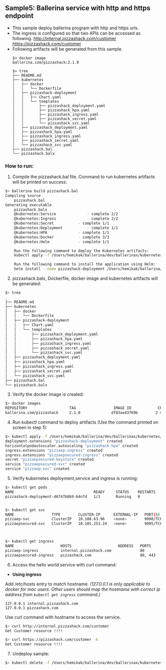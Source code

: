 ## Sample5: Ballerina service with http and https endpoint

- This sample deploy ballerina program with http and https urls.
- The ingress is configured so that two APIs can be accessed as following.
    http://internal.pizzashack.com/customer
    https://pizzashack.com/customer
- Following artifacts will be generated from this sample.
    ``` 
    $> docker image
    ballerina.com/pizzashack:2.1.0 
    
    $> tree
    ├── README.md
    ├── kubernetes
    │   ├── docker
    │   │   └── Dockerfile
    │   ├── pizzashack-deployment
    │   │   ├── Chart.yaml
    │   │   └── templates
    │   │       ├── pizzashack_deployment.yaml
    │   │       ├── pizzashack_hpa.yaml
    │   │       ├── pizzashack_ingress.yaml
    │   │       ├── pizzashack_secret.yaml
    │   │       └── pizzashack_svc.yaml
    │   ├── pizzashack_deployment.yaml
    │   ├── pizzashack_hpa.yaml
    │   ├── pizzashack_ingress.yaml
    │   ├── pizzashack_secret.yaml
    │   └── pizzashack_svc.yaml
    ├── pizzashack.bal
    └── pizzashack.balx
    ```
### How to run:

1. Compile the  pizzashack.bal file. Command to run kubernetes artifacts will be printed on success:
```bash
$> ballerina build pizzashack.bal
Compiling source
    pizzashack.bal
Generating executable
    pizzashack.balx
	@kubernetes:Service 			 - complete 2/2
	@kubernetes:Ingress 			 - complete 2/2
	@kubernetes:Secret 			 - complete 1/1
	@kubernetes:Deployment 			 - complete 1/1
	@kubernetes:HPA 			 - complete 1/1
	@kubernetes:Docker 			 - complete 3/3
	@kubernetes:Helm 			 - complete 1/1

	Run the following command to deploy the Kubernetes artifacts:
	kubectl apply -f /Users/hemikak/ballerina/dev/ballerinax/kubernetes/samples/sample5/kubernetes/

	Run the following command to install the application using Helm:
	helm install --name pizzashack-deployment /Users/hemikak/ballerina/dev/ballerinax/kubernetes/samples/sample5/kubernetes/pizzashack-deployment

```

2. pizzashack.balx, Dockerfile, docker image and kubernetes artifacts will be generated: 
```bash
$> tree
.
├── README.md
├── kubernetes
│   ├── docker
│   │   └── Dockerfile
│   ├── pizzashack-deployment
│   │   ├── Chart.yaml
│   │   └── templates
│   │       ├── pizzashack_deployment.yaml
│   │       ├── pizzashack_hpa.yaml
│   │       ├── pizzashack_ingress.yaml
│   │       ├── pizzashack_secret.yaml
│   │       └── pizzashack_svc.yaml
│   ├── pizzashack_deployment.yaml
│   ├── pizzashack_hpa.yaml
│   ├── pizzashack_ingress.yaml
│   ├── pizzashack_secret.yaml
│   └── pizzashack_svc.yaml
├── pizzashack.bal
└── pizzashack.balx
```

3. Verify the docker image is created:
```bash
$> docker images
REPOSITORY                   TAG                 IMAGE ID            CREATED             SIZE
ballerina.com/pizzashack     2.1.0              df83ae43f69b        2 minutes ago        102MB

```

4. Run kubectl command to deploy artifacts (Use the command printed on screen in step 1):
```bash
$> kubectl apply -f /Users/hemikak/ballerina/dev/ballerinax/kubernetes/samples/sample5/kubernetes/
deployment.extensions "pizzashack-deployment" created
horizontalpodautoscaler.autoscaling "pizzashack-hpa" created
ingress.extensions "pizzaep-ingress" created
ingress.extensions "pizzaepsecured-ingress" created
secret "pizzaepsecured-keystore" created
service "pizzaepsecured-svc" created
service "pizzaep-svc" created

```

5. Verify kubernetes deployment,service and ingress is running:
```bash
$> kubectl get pods
NAME                                    READY     STATUS    RESTARTS   AGE
pizzashack-deployment-d6747b8b9-64n7d   1/1       Running   0          39m


$> kubectl get svc
NAME                 TYPE        CLUSTER-IP      EXTERNAL-IP   PORT(S)    AGE
pizzaep-svc          ClusterIP   10.108.63.96    <none>        9090/TCP   59s
pizzaepsecured-svc   ClusterIP   10.101.253.24   <none>        9095/TCP   59s



$> kubectl get ingress
NAME                     HOSTS                     ADDRESS   PORTS     AGE
pizzaep-ingress          internal.pizzashack.com             80        1m
pizzaepsecured-ingress   pizzashack.com                      80, 443   1m
```

6. Access the hello world service with curl command:

- **Using ingress**

Add /etc/hosts entry to match hostname. 
_(127.0.0.1 is only applicable to docker for mac users. Other users should map the hostname with correct ip address 
from `kubectl get ingress` command.)_
 ```
 127.0.0.1 internal.pizzashack.com
 127.0.0.1 pizzashack.com
 ```
Use curl command with hostname to access the service.
```bash
$> curl http://internal.pizzashack.com/customer
Get Customer resource !!!!

$> curl https://pizzashack.com/customer -k
Get Customer resource !!!!
```

7. Undeploy sample:
```bash
$> kubectl delete -f /Users/hemikak/ballerina/dev/ballerinax/kubernetes/samples/sample5/kubernetes/
```
